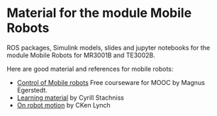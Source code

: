 # Material for the module Mobile Robots
ROS packages, Simulink models, slides and jupyter notebooks for the module Mobile Robots for MR3001B and TE3002B.

Here are good material and references for mobile robots:
- [Control of Mobile robots](https://www.mathworks.com/academia/courseware/control-mobile-robots.html) Free courseware for MOOC by Magnus Egerstedt.
- [Learning material](https://www.ipb.uni-bonn.de/online-training-robotics/) by Cyrill Stachniss
- [On robot motion](http://mathdep.ifmo.ru/wp-content/uploads/2018/10/Intelligent-Robotics-and-Autonomous-Agents-series-Choset-H.-et-al.-Principles-of-Robot-Motion_-Theory-Algorithms-and-Implementations-MIT-2005.pdf) by CKen Lynch
